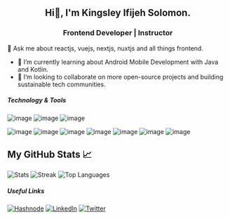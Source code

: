 ## <div align = "center">Hi👋, I'm Kingsley Ifijeh Solomon.

<h3 align="center">Frontend Developer | Instructor</h3>
  <p>💬 Ask me about reactjs, vuejs, nextjs, nuxtjs and all things frontend.</p>
</div>

- 🌱 I’m currently learning about Android Mobile Development with Java and Kotlin.
- 👯 I’m looking to collaborate on more open-source projects and building sustainable tech communities.

##### Technology & Tools
<!-- ##### Programming Languages -->
![image](https://img.shields.io/badge/JavaScript-F7DF1E?style=for-the-badge&logo=javascript&logoColor=black)
![image](https://img.shields.io/badge/TypeScript-007ACC?style=for-the-badge&logo=typescript&logoColor=white)
![image](https://img.shields.io/badge/Java-ED8B00?style=for-the-badge&logo=java&logoColor=white)

<!-- ##### Frontend Development -->
![image](https://img.shields.io/badge/HTML5-E34F26?style=for-the-badge&logo=html5&logoColor=white)
![image](https://img.shields.io/badge/CSS3-1572B6?style=for-the-badge&logo=css3&logoColor=white)
![image](https://img.shields.io/badge/Sass-CC6699?style=for-the-badge&logo=sass&logoColor=white)
![image](https://img.shields.io/badge/Vue.js-35495E?style=for-the-badge&logo=vue.js&logoColor=4FC08D)
![image](https://img.shields.io/badge/React-20232A?style=for-the-badge&logo=react&logoColor=61DAFB)
![image](https://img.shields.io/badge/Bootstrap-563D7C?style=for-the-badge&logo=bootstrap&logoColor=white)
![image](https://img.shields.io/badge/styled--components-DB7093?style=for-the-badge&logo=styled-components&logoColor=white)

## My GitHub Stats &#x1f4c8;

![Stats](https://github-readme-stats.vercel.app/api?username=kinxlo&theme=vue-dark&show_icons=true&hide_border=true&count_private=true)
![Streak](https://github-readme-streak-stats.herokuapp.com/?user=kinxlo&theme=vue-dark&hide_border=true)
![Top Languages](https://github-readme-stats.vercel.app/api/top-langs/?username=kinxlo&theme=vue-dark&show_icons=true&hide_border=true&layout=compact)

##### Useful Links

<a href="https://hashnode.com/@GuyInAChair">![Hashnode](https://img.shields.io/badge/Hashnode-2962FF?style=for-the-badge&logo=hashnode&logoColor=white)</a>
<a href="https://www.linkedin.com/in/kingsley-solomon-b90339b2/">![LinkedIn](https://img.shields.io/badge/LinkedIn-0077B5?style=for-the-badge&logo=linkedin&logoColor=white)</a>
<a href="https://twitter.com/kinxlo">![Twitter](https://img.shields.io/badge/Twitter-1DA1F2?style=for-the-badge&logo=twitter&logoColor=white)</a>

<!-- <hr height="2px"/>
<p align="center"><a href="https://www.buymeacoffee.com/roxiedev"> <img align="center" src="https://cdn.buymeacoffee.com/buttons/v2/default-yellow.png" height="50" width="210" alt="roxiedev" /></a></p><br><br> -->

<!-- - 💬 Ask me about Community, Backend Engineering and Technical Writing. -->
<!-- - 🔭 I’m currently working on building an improved documentation for [OpenFoodFacts](https://wiki.openfoodfacts.org/GSOD2022_API_documentation) as part of [Google Season Of Docs](https://developers.google.com/season-of-docs). -->
<!-- - 🔭 I’m also building -->
<!-- I craete technical contents for some organizations, here are some of my articles🤩:

- [Oauth Authentication In Laravel: Social Login With Laravel Socialite](https://www.honeybadger.io/blog/laravel-oauth/)
- [How to Customize Email Verification and Password Resets in Laravel](https://www.twilio.com/blog/customize-email-verification-password-resets-laravel)
- [How To connect Laravel Application to MySQL Database.](https://dev.to/roxie/how-to-connect-laravel-application-to-mysql-database-5han)
- [Send Emails In Laravel 8 Using Gmail's SMTP Server](https://dev.to/roxie/adding-and-removing-columns-from-existing-tables-using-laravel-migrations-389g)
- [Form Requests Validation In Laravel 8](https://www.twilio.com/blog/send-emails-laravel-8-gmail-smtp-server) -->
<!-- ##### Volunteeer Experience

- Lead, [Google Developers Students Club](https://developers.google.com/community/gdsc), OAUSTECH.
- Product Support, [Youversion](https://www.youversion.com/the-bible-app/).
- Ambassador, [Women Techmakers](https://developers.google.com/womentechmakers/ambassadors). -->

